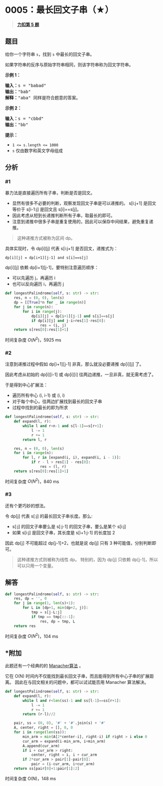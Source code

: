 # 0005：最长回文子串（★）


> <u>**[力扣第 5 题](https://leetcode.cn/problems/longest-palindromic-substring/)**</u>

## 题目

<p>给你一个字符串 <code>s</code>，找到 <code>s</code> 中最长的回文子串。</p>

<p>如果字符串的反序与原始字符串相同，则该字符串称为回文字符串。</p>



<p><strong>示例 1：</strong></p>

<pre>
<strong>输入：</strong>s = "babad"
<strong>输出：</strong>"bab"
<strong>解释：</strong>"aba" 同样是符合题意的答案。
</pre>

<p><strong>示例 2：</strong></p>

<pre>
<strong>输入：</strong>s = "cbbd"
<strong>输出：</strong>"bb"
</pre>



<p><strong>提示：</strong></p>

<ul>
<li><code>1 &lt;= s.length &lt;= 1000</code></li>
<li><code>s</code> 仅由数字和英文字母组成</li>
</ul>


## 分析

### #1

暴力法是直接遍历所有子串，判断是否是回文。
- 显然有很多不必要的判断，观察发现回文子串是可以递推的。
s[i:j+1] 是回文等价于 s[i-1:j] 是回文且 s[i]==s[j]。
- 因此考虑从短到长递推判断所有子串，取最长的即可。
- 注意到递推中很多子串是重复使用的，因此可以保存中间结果，避免重复递推。

> 这种递推方式被称为区间 dp。

具体实现时，令 dp[i][j] 代表 s[i:j+1] 是否回文，递推式为：

	dp[i][j] = dp[i+1][j-1] and s[i]==s[j]

dp[i][j] 依赖 dp[i+1][j-1]，要特别注意遍历顺序：
- 可以先遍历 j，再遍历 i
- 也可以反向遍历 i，再遍历 j


```python
def longestPalindrome(self, s: str) -> str:
    res, n = (0, 0), len(s)
    dp = [[True]*n for _ in range(n)]
    for j in range(n):
        for i in range(j):
            dp[i][j] = dp[i+1][j-1] and s[i]==s[j]
            if dp[i][j] and j-i>res[1]-res[0]:
                res = (i, j)
    return s[res[0]:res[1]+1]
```
时间复杂度 $O(N^2)$，5925 ms

### #2

注意到递推过程中假如 dp[i+1][j-1] 非真，那么就没必要递推 dp[i][j] 了。

因此考虑从初始的 dp[i][i-1] 或 dp[i][i] 往两边递推，一旦非真，就无需考虑了。

于是得到中心扩展法：
- 遍历所有中心 (i, i-1) 或 (i, i)
- 对于每个中心，往两边扩展找到最长的回文子串
- 过程中找到的最长的即为所求

```python
def longestPalindrome(self, s: str) -> str:
    def expand(l, r):
        while l and r<n-1 and s[l-1]==s[r+1]:
            l -= 1
            r += 1
        return l, r

    res, n = (0, 0), len(s)
    for i in range(n):
        for l, r in [expand(i, i), expand(i, i - 1)]:
            if r - l > res[1] - res[0]:
                res = (l, r)
    return s[res[0]:res[1]+1]
```
时间复杂度 $O(N^2)$，840 ms

### #3

还有个更巧妙的想法。

令 dp[j] 代表 s[:j] 的最长回文子串长度。那么:
- s[:j] 的回文子串要么是 s[:j-1] 的回文子串，要么是某个 s[i:j]
- 如果 s[i:j] 是回文子串，其长度是 s[i+1:j-1] 的长度加 2

因此 dp[j] 不可能超过 dp[j-1]+2，也就是说 dp[j] 只有 3 种可能值，分别判断即可。

> 这种递推方式则被称为线性 dp。
> 特别的，因为 dp[j] 只依赖 dp[j-1]，所以可以只用一个变量。

## 解答

```python
def longestPalindrome(self, s: str) -> str:
    res, dp = '', 0
    for j in range(1, len(s)+1):
        for L in [dp+1, min(dp+2, j)]:
            tmp = s[j-L:j]
            if tmp == tmp[::-1]:
                res, dp = tmp, L
    return res
```
时间复杂度 $O(N^2)$，104 ms

## *附加

此题还有一个经典的的 
[Manacher算法](https://leetcode-cn.com/problems/longest-palindromic-substring/solution/zui-chang-hui-wen-zi-chuan-by-leetcode-solution)
。

它在 O(N) 时间内不仅能找到最长回文子串，而且能得到所有中心子串的扩展距离。
因此在与回文相关的问题中，都可以试试能否用 Manacher 算法解决。

```python
def longestPalindrome(self, s: str) -> str:
    def expand(l, r):
        while l and r<len(ss)-1 and ss[l-1]==ss[r+1]:
            l -= 1
            r += 1
        return (r-l)//2

    pair, ss = (0, 0), '#' + '#'.join(s) + '#'
    A, center, right = [], 0, 0
    for i in range(len(ss)):
        min_arm = min(A[2*center-i], right-i) if right > i else 0
        cur_arm = expand(i-min_arm, i+min_arm)
        A.append(cur_arm)
        if i + cur_arm > right:
            center, right = i, i + cur_arm
        if 2*cur_arm > pair[1]-pair[0]:
            pair = (i-cur_arm, i+cur_arm)
    return ss[pair[0]+1:pair[1]:2]
```
时间复杂度 O(N)，148 ms



